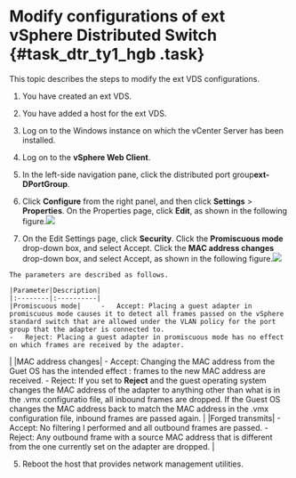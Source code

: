 # Modify configurations of ext vSphere Distributed Switch {#task_dtr_ty1_hgb .task}

This topic describes the steps to modify the ext VDS configurations.

1.  You have created an ext VDS.
2.  You have added a host for the ext VDS.
3.  Log on to the Windows instance on which the vCenter Server has been installed.

1.  Log on to the **vSphere Web Client**. 
2.  In the left-side navigation pane, click the distributed port group**ext-DPortGroup**. 
3.  Click **Configure** from the right panel, and then click **Settings** \> **Properties**. On the Properties page, click **Edit**, as shown in the following figure.![](http://static-aliyun-doc.oss-cn-hangzhou.aliyuncs.com/assets/img/85001/154858192236573_en-US.png)

 
4.   On the Edit Settings page, click **Security**. Click the **Promiscuous mode** drop-down box, and select Accept. Click the **MAC address changes** drop-down box, and select Accept, as shown in the following figure.![](http://static-aliyun-doc.oss-cn-hangzhou.aliyuncs.com/assets/img/85001/154858192236574_en-US.png)

 

    The parameters are described as follows.

    |Parameter|Description|
    |:--------|:----------|
    |Promiscuous mode|     -   Accept: Placing a guest adapter in promiscuous mode causes it to detect all frames passed on the vSphere standard switch that are allowed under the VLAN policy for the port group that the adapter is connected to.
    -   Reject: Placing a guest adapter in promiscuous mode has no effect on which frames are received by the adapter.
 |
    |MAC address changes|     -   Accept: Changing the MAC address from the Guet OS has the intended effect : frames to the new MAC address are received.
    -   Reject: If you set to **Reject** and the guest operating system changes the MAC address of the adapter to anything other than what is in the .vmx configuratio file, all inbound frames are dropped. If the Guest OS changes the MAC address back to match the MAC address in the .vmx configuration file, inbound frames are passed again.
 |
    |Forged transmits|     -   Accept: No filtering I performed and all outbound frames are passed.
    -   Reject: Any outbound frame with a source MAC address that is different from the one currently set on the adapter are dropped.
 |

5.  Reboot the host that provides network management utilities. 

